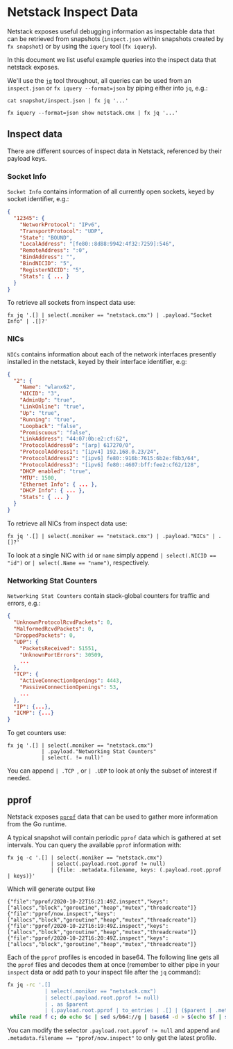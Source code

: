 # Netstack Inspect Data

Netstack exposes useful debugging information as inspectable data that can be
retrieved from snapshots (`inspect.json` within snapshots created by `fx
snapshot`) or by using the `iquery` tool (`fx iquery`).

In this document we list useful example queries into the inspect data that
netstack exposes.

We'll use the [`jq`] tool throughout, all queries can be used from an
`inspect.json` or `fx iquery --format=json` by piping either into `jq`, e.g.:
```
cat snapshot/inspect.json | fx jq '...'
```
```
fx iquery --format=json show netstack.cmx | fx jq '...'
```
## Inspect data

There are different sources of inspect data in Netstack, referenced by their
payload keys.

### Socket Info
`Socket Info` contains information of all currently open sockets, keyed by
socket identifier,  e.g.:
```json
{
  "12345": {
    "NetworkProtocol": "IPv6",
    "TransportProtocol": "UDP",
    "State": "BOUND",
    "LocalAddress": "[fe80::8d88:9942:4f32:7259]:546",
    "RemoteAddress": ":0",
    "BindAddress": "",
    "BindNICID": "5",
    "RegisterNICID": "5",
    "Stats": { ... }
  }
}
```

To retrieve all sockets from inspect data use:
```
fx jq '.[] | select(.moniker == "netstack.cmx") | .payload."Socket Info" | .[]?'
```

### NICs
`NICs` contains information about each of the network interfaces presently
installed in the netstack, keyed by their interface identifier, e.g:
```json
{
  "2": {
    "Name": "wlanx62",
    "NICID": "3",
    "AdminUp": "true",
    "LinkOnline": "true",
    "Up": "true",
    "Running": "true",
    "Loopback": "false",
    "Promiscuous": "false",
    "LinkAddress": "44:07:0b:e2:cf:62",
    "ProtocolAddress0": "[arp] 617270/0",
    "ProtocolAddress1": "[ipv4] 192.168.0.23/24",
    "ProtocolAddress2": "[ipv6] fe80::916b:7615:6b2e:f8b3/64",
    "ProtocolAddress3": "[ipv6] fe80::4607:bff:fee2:cf62/128",
    "DHCP enabled": "true",
    "MTU": 1500,
    "Ethernet Info": { ... },
    "DHCP Info": { ... },
    "Stats": { ... }
  }
}
```

To retrieve all NICs from inspect data use:
```
fx jq '.[] | select(.moniker == "netstack.cmx") | .payload."NICs" | .[]?'
```
To look at a single NIC with `id` or `name` simply append `| select(.NICID ==
"id")` or `| select(.Name == "name")`, respectively.

### Networking Stat Counters
`Networking Stat Counters` contain stack-global counters for traffic and errors,
e.g.:
```json
{
  "UnknownProtocolRcvdPackets": 0,
  "MalformedRcvdPackets": 0,
  "DroppedPackets": 0,
  "UDP": {
    "PacketsReceived": 51551,
    "UnknownPortErrors": 30509,
    ...
  },
  "TCP": {
    "ActiveConnectionOpenings": 4443,
    "PassiveConnectionOpenings": 53,
    ...
  },
  "IP": {...},
  "ICMP": {...}
}
```

To get counters use:
```
fx jq '.[] | select(.moniker == "netstack.cmx")
           | .payload."Networking Stat Counters"
           | select(. != null)'
```
You can append `| .TCP `, or `| .UDP` to look at only the subset of interest if
needed.

## pprof

Netstack exposes [`pprof`] data that can be used to gather more information from
the Go runtime.

A typical snapshot will contain periodic `pprof` data which is gathered at set
intervals. You can query the available `pprof` information with:
```
fx jq -c '.[] | select(.moniker == "netstack.cmx")
              | select(.payload.root.pprof != null)
              | {file: .metadata.filename, keys: (.payload.root.pprof | keys)}'
```
Which will generate output like
```
{"file":"pprof/2020-10-22T16:21:49Z.inspect","keys":["allocs","block","goroutine","heap","mutex","threadcreate"]}
{"file":"pprof/now.inspect","keys":["allocs","block","goroutine","heap","mutex","threadcreate"]}
{"file":"pprof/2020-10-22T16:19:49Z.inspect","keys":["allocs","block","goroutine","heap","mutex","threadcreate"]}
{"file":"pprof/2020-10-22T16:20:49Z.inspect","keys":["allocs","block","goroutine","heap","mutex","threadcreate"]}
```

Each of the `pprof` profiles is encoded in base64. The following line gets all
the `pprof` files and decodes them at once (remember to either pipe in your
`inspect` data or add path to your inspect file after the `jq` command):
```bash
fx jq -rc '.[]
            | select(.moniker == "netstack.cmx")
            | select(.payload.root.pprof != null)
            | . as $parent
            | (.payload.root.pprof | to_entries | .[] | ($parent | .metadata.filename) + "_" + .key + " " + .value)' | \
 while read f c; do echo $c | sed s/b64://g | base64 -d > $(echo $f | sed 's/pprof\///g'); done
```

You can modify the selector `.payload.root.pprof != null` and append `and
.metadata.filename == "pprof/now.inspect"` to only get the latest profile.

[`jq`]: https://stedolan.github.io/jq/
[`pprof`]: https://github.com/google/pprof

